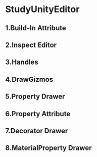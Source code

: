 # StudyUnityEditor
## 1.Build-In Attribute
## 2.Inspect Editor
## 3.Handles
## 4.DrawGizmos
## 5.Property  Drawer
## 6.Property Attribute
## 7.Decorator Drawer
## 8.MaterialProperty Drawer
